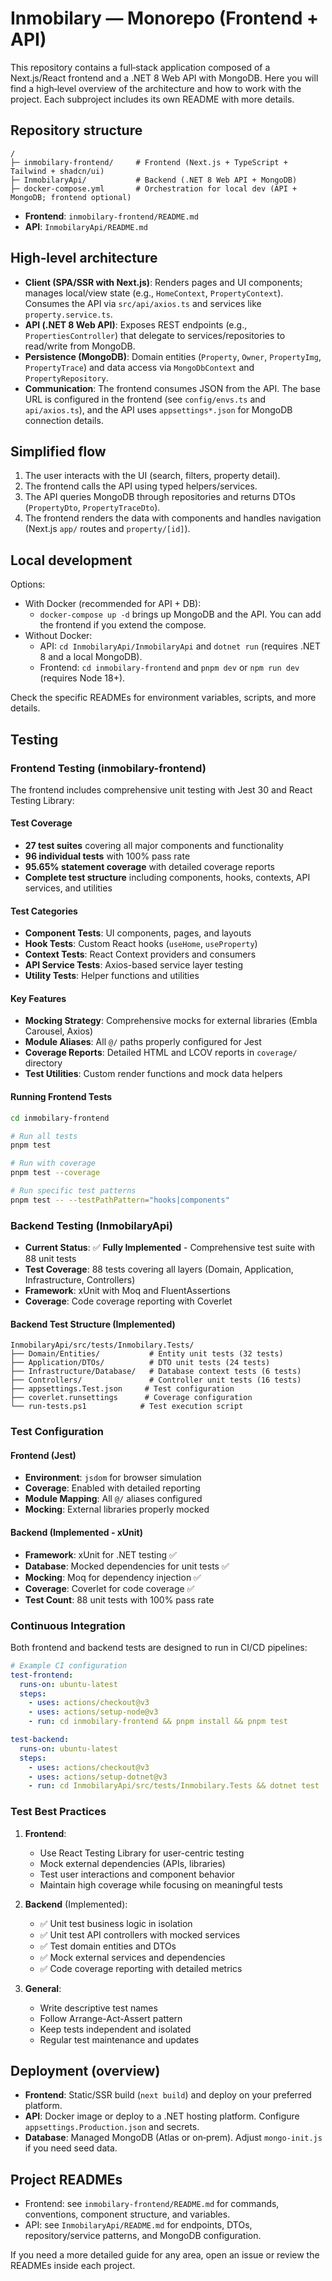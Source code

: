 # Inmobilary — Monorepo (Frontend + API)

This repository contains a full‑stack application composed of a Next.js/React frontend and a .NET 8 Web API with MongoDB. Here you will find a high‑level overview of the architecture and how to work with the project. Each subproject includes its own README with more details.

## Repository structure

```
/
├─ inmobilary-frontend/     # Frontend (Next.js + TypeScript + Tailwind + shadcn/ui)
├─ InmobilaryApi/           # Backend (.NET 8 Web API + MongoDB)
├─ docker-compose.yml       # Orchestration for local dev (API + MongoDB; frontend optional)
```

- **Frontend**: `inmobilary-frontend/README.md`
- **API**: `InmobilaryApi/README.md`

## High‑level architecture

- **Client (SPA/SSR with Next.js)**: Renders pages and UI components; manages local/view state (e.g., `HomeContext`, `PropertyContext`). Consumes the API via `src/api/axios.ts` and services like `property.service.ts`.
- **API (.NET 8 Web API)**: Exposes REST endpoints (e.g., `PropertiesController`) that delegate to services/repositories to read/write from MongoDB.
- **Persistence (MongoDB)**: Domain entities (`Property`, `Owner`, `PropertyImg`, `PropertyTrace`) and data access via `MongoDbContext` and `PropertyRepository`.
- **Communication**: The frontend consumes JSON from the API. The base URL is configured in the frontend (see `config/envs.ts` and `api/axios.ts`), and the API uses `appsettings*.json` for MongoDB connection details.

## Simplified flow

1. The user interacts with the UI (search, filters, property detail).
2. The frontend calls the API using typed helpers/services.
3. The API queries MongoDB through repositories and returns DTOs (`PropertyDto`, `PropertyTraceDto`).
4. The frontend renders the data with components and handles navigation (Next.js `app/` routes and `property/[id]`).

## Local development

Options:

- With Docker (recommended for API + DB):
  - `docker-compose up -d` brings up MongoDB and the API. You can add the frontend if you extend the compose.
- Without Docker:
  - API: `cd InmobilaryApi/InmobilaryApi` and `dotnet run` (requires .NET 8 and a local MongoDB).
  - Frontend: `cd inmobilary-frontend` and `pnpm dev` or `npm run dev` (requires Node 18+).

Check the specific READMEs for environment variables, scripts, and more details.

## Testing

### Frontend Testing (inmobilary-frontend)
The frontend includes comprehensive unit testing with Jest 30 and React Testing Library:

#### Test Coverage
- **27 test suites** covering all major components and functionality
- **96 individual tests** with 100% pass rate
- **95.65% statement coverage** with detailed coverage reports
- **Complete test structure** including components, hooks, contexts, API services, and utilities

#### Test Categories
- **Component Tests**: UI components, pages, and layouts
- **Hook Tests**: Custom React hooks (`useHome`, `useProperty`)
- **Context Tests**: React Context providers and consumers
- **API Service Tests**: Axios-based service layer testing
- **Utility Tests**: Helper functions and utilities

#### Key Features
- **Mocking Strategy**: Comprehensive mocks for external libraries (Embla Carousel, Axios)
- **Module Aliases**: All `@/` paths properly configured for Jest
- **Coverage Reports**: Detailed HTML and LCOV reports in `coverage/` directory
- **Test Utilities**: Custom render functions and mock data helpers

#### Running Frontend Tests
```bash
cd inmobilary-frontend

# Run all tests
pnpm test

# Run with coverage
pnpm test --coverage

# Run specific test patterns
pnpm test -- --testPathPattern="hooks|components"
```

### Backend Testing (InmobilaryApi)
- **Current Status**: ✅ **Fully Implemented** - Comprehensive test suite with 88 unit tests
- **Test Coverage**: 88 tests covering all layers (Domain, Application, Infrastructure, Controllers)
- **Framework**: xUnit with Moq and FluentAssertions
- **Coverage**: Code coverage reporting with Coverlet

#### Backend Test Structure (Implemented)
```
InmobilaryApi/src/tests/Inmobilary.Tests/
├── Domain/Entities/           # Entity unit tests (32 tests)
├── Application/DTOs/          # DTO unit tests (24 tests)
├── Infrastructure/Database/   # Database context tests (6 tests)
├── Controllers/               # Controller unit tests (16 tests)
├── appsettings.Test.json     # Test configuration
├── coverlet.runsettings      # Coverage configuration
└── run-tests.ps1            # Test execution script
```

### Test Configuration

#### Frontend (Jest)
- **Environment**: `jsdom` for browser simulation
- **Coverage**: Enabled with detailed reporting
- **Module Mapping**: All `@/` aliases configured
- **Mocking**: External libraries properly mocked

#### Backend (Implemented - xUnit)
- **Framework**: xUnit for .NET testing ✅
- **Database**: Mocked dependencies for unit tests ✅
- **Mocking**: Moq for dependency injection ✅
- **Coverage**: Coverlet for code coverage ✅
- **Test Count**: 88 unit tests with 100% pass rate

### Continuous Integration
Both frontend and backend tests are designed to run in CI/CD pipelines:

```yaml
# Example CI configuration
test-frontend:
  runs-on: ubuntu-latest
  steps:
    - uses: actions/checkout@v3
    - uses: actions/setup-node@v3
    - run: cd inmobilary-frontend && pnpm install && pnpm test

test-backend:
  runs-on: ubuntu-latest
  steps:
    - uses: actions/checkout@v3
    - uses: actions/setup-dotnet@v3
    - run: cd InmobilaryApi/src/tests/Inmobilary.Tests && dotnet test
```

### Test Best Practices

1. **Frontend**:
   - Use React Testing Library for user-centric testing
   - Mock external dependencies (APIs, libraries)
   - Test user interactions and component behavior
   - Maintain high coverage while focusing on meaningful tests

2. **Backend** (Implemented):
   - ✅ Unit test business logic in isolation
   - ✅ Unit test API controllers with mocked services
   - ✅ Test domain entities and DTOs
   - ✅ Mock external services and dependencies
   - ✅ Code coverage reporting with detailed metrics

3. **General**:
   - Write descriptive test names
   - Follow Arrange-Act-Assert pattern
   - Keep tests independent and isolated
   - Regular test maintenance and updates

## Deployment (overview)

- **Frontend**: Static/SSR build (`next build`) and deploy on your preferred platform.
- **API**: Docker image or deploy to a .NET hosting platform. Configure `appsettings.Production.json` and secrets.
- **Database**: Managed MongoDB (Atlas or on‑prem). Adjust `mongo-init.js` if you need seed data.

## Project READMEs

- Frontend: see `inmobilary-frontend/README.md` for commands, conventions, component structure, and variables.
- API: see `InmobilaryApi/README.md` for endpoints, DTOs, repository/service patterns, and MongoDB configuration.

If you need a more detailed guide for any area, open an issue or review the READMEs inside each project.
